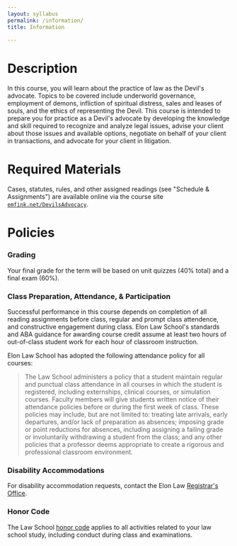 ```yaml
---
layout: syllabus 
permalink: /information/
title: Information
  
---
```


# Description

In this course, you will learn about the practice of law as the Devil's advocate. Topics to be covered include underworld governance, employment of demons, infliction of spiritual distress, sales and leases of souls, and the ethics of representing the Devil. This course is intended to prepare you for practice as a Devil's advocate by developing the knowledge and skill required to recognize and analyze legal issues, advise your client about those issues and available options, negotiate on behalf of your client in transactions, and advocate for your client in litigation. 

# Required Materials

Cases, statutes, rules, and other assigned readings (see "Schedule & Assignments") are available online via the course site [`emfink.net/DevilsAdvocacy`](https://www.emfink.net/DevilsAdvocacy). 

# Policies 

### Grading

Your final grade for the term will be based on unit quizzes (40% total) and a final exam (60%). 

### Class Preparation, Attendance, & Participation

Successful performance in this course depends on completion of all reading assignments before class, regular and prompt class attendence, and constructive engagement during class. Elon Law School's standards and ABA guidance for awarding course credit assume at least two hours of out-of-class student work for each hour of classroom instruction. 

Elon Law School has adopted the following attendance policy for all courses: 

> The Law School administers a policy that a student maintain regular and punctual class attendance in all courses in which the student is registered, including externships, clinical courses, or simulation courses. Faculty members will give students written notice of their attendance policies before or during the first week of class. These policies may include, but are not limited to: treating late arrivals, early departures, and/or lack of preparation as absences; imposing grade or point reductions for absences, including assigning a failing grade or involuntarily withdrawing a student from the class; and any other policies that a professor deems appropriate to create a rigorous and professional classroom environment.

### Disability Accommodations 

For disability accommodation requests, contact the Elon Law [Registrar's Office](https://www.elon.edu/u/law/academics/registrar/).  

### Honor Code 

The Law School [honor code](https://www.elon.edu/e/law/student-experience/honor-code.html) applies to all activities related to your law school study, including conduct during class and examinations. 